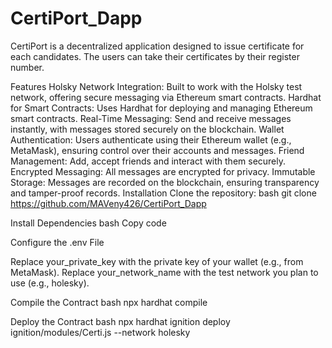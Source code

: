 # CertiPort_Dapp

CertiPort is a decentralized application designed to issue certificate for each candidates. The users can take their certificates by their register number.

Features
Holsky Network Integration: Built to work with the Holsky test network, offering secure messaging via Ethereum smart contracts.
Hardhat for Smart Contracts: Uses Hardhat for deploying and managing Ethereum smart contracts.
Real-Time Messaging: Send and receive messages instantly, with messages stored securely on the blockchain.
Wallet Authentication: Users authenticate using their Ethereum wallet (e.g., MetaMask), ensuring control over their accounts and messages.
Friend Management: Add, accept friends and interact with them securely.
Encrypted Messaging: All messages are encrypted for privacy.
Immutable Storage: Messages are recorded on the blockchain, ensuring transparency and tamper-proof records.
Installation
Clone the repository: bash git clone https://github.com/MAVeny426/CertiPort_Dapp

Install Dependencies bash Copy code

Configure the .env File

Replace your_private_key with the private key of your wallet (e.g., from MetaMask). Replace your_network_name with the test network you plan to use (e.g., holesky).

Compile the Contract bash npx hardhat compile

Deploy the Contract bash npx hardhat ignition deploy ignition/modules/Certi.js --network holesky
